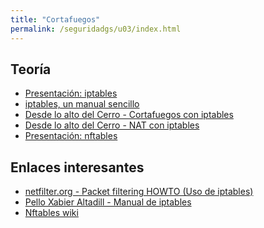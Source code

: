 ```yaml
---
title: "Cortafuegos"
permalink: /seguridadgs/u03/index.html
---
```


## Teoría

* [Presentación: iptables](https://docs.google.com/presentation/d/e/2PACX-1vSDP6RNlDWZV2JnBES3u-IPGf4_F8TNYzOjKiESMAcWxS741Ise6kGCmTawhfAn0Q34qB8MHSJ2DRdu/pub?start=false&loop=false&delayms=3000)
* [iptables, un manual sencillo](iptables.html)
* [Desde lo alto del Cerro - Cortafuegos con iptables](https://albertomolina.wordpress.com/2011/12/08/cortafuegos-con-iptables/)
* [Desde lo alto del Cerro - NAT con iptables](https://albertomolina.wordpress.com/2009/01/09/nat-con-iptables/)
* [Presentación: nftables](https://docs.google.com/presentation/d/e/2PACX-1vRmCJr5FJXf47EaR3JOCVk2drs6mqrYPdckvty7q9TeUTJL8u4S5VHJu_u6KzMV0a2zeVdeXsfz9Xky/pub?start=false&loop=false&delayms=3000)


## Enlaces interesantes

* [netfilter.org - Packet filtering HOWTO (Uso de iptables)](https://www.netfilter.org/documentation/HOWTO/es/packet-filtering-HOWTO-7.html)
* [Pello Xabier Altadill - Manual de iptables](https://dit.gonzalonazareno.org/moodle/pluginfile.php/14821/mod_resource/content/0/IPTABLES.pdf)
* [Nftables wiki](https://wiki.nftables.org/wiki-nftables/index.php/Main_Page)

<!--
## Ejercicios

* [Ejercicio1: Implementación de un cortafuegos personal](ejercicio1.html)
* [Ejercicio 2: Implementación de un cortafuegos perimetral](ejercicio2.html)
* [Ejercicio 3: Mejoramos nuestro cortafuegos perimetral](ejercicio3.html)

## Práctica

* [Práctica: Cortafuegos perimetral con DMZ](practica.html)
-->